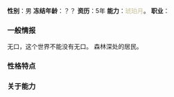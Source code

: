 **性别**：男
**冻结年龄**：？？
**资历**：5年
**能力**：<font color="#c4bd97">琥珀月</font>。
**职业**：

### 一般情报
无口，这个世界不能没有无口。
森林深处的居民。



### 性格特点



### 关于能力